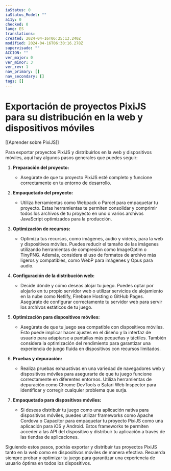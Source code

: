 ```yaml
---
iaStatus: 0
iaStatus_Model: ""
a11y: 0
checked: 0
lang: ES
translations: 
created: 2024-04-16T06:25:13.240Z
modified: 2024-04-16T06:30:16.278Z
supervisado: ""
ACCION: ""
ver_major: 0
ver_minor: 3
ver_rev: 1
nav_primary: []
nav_secondary: []
tags: []
---
```

# Exportación de proyectos PixiJS para su distribución en la web y dispositivos móviles

[[Aprender sobre PixiJS]]

Para exportar proyectos PixiJS y distribuirlos en la web y dispositivos móviles, aquí hay algunos pasos generales que puedes seguir:

1. **Preparación del proyecto:**
   - Asegúrate de que tu proyecto PixiJS esté completo y funcione correctamente en tu entorno de desarrollo.

2. **Empaquetado del proyecto:**
   - Utiliza herramientas como Webpack o Parcel para empaquetar tu proyecto. Estas herramientas te permiten consolidar y comprimir todos los archivos de tu proyecto en uno o varios archivos JavaScript optimizados para la producción.

3. **Optimización de recursos:**
   - Optimiza tus recursos, como imágenes, audio y videos, para la web y dispositivos móviles. Puedes reducir el tamaño de las imágenes utilizando herramientas de compresión como ImageOptim o TinyPNG. Además, considera el uso de formatos de archivo más ligeros y compatibles, como WebP para imágenes y Opus para audio.

4. **Configuración de la distribución web:**
   - Decide dónde y cómo deseas alojar tu juego. Puedes optar por alojarlo en tu propio servidor web o utilizar servicios de alojamiento en la nube como Netlify, Firebase Hosting o GitHub Pages. Asegúrate de configurar correctamente tu servidor web para servir los archivos estáticos de tu juego.

5. **Optimización para dispositivos móviles:**
   - Asegúrate de que tu juego sea compatible con dispositivos móviles. Esto puede implicar hacer ajustes en el diseño y la interfaz de usuario para adaptarse a pantallas más pequeñas y táctiles. También considera la optimización del rendimiento para garantizar una experiencia de juego fluida en dispositivos con recursos limitados.

6. **Pruebas y depuración:**
   - Realiza pruebas exhaustivas en una variedad de navegadores web y dispositivos móviles para asegurarte de que tu juego funcione correctamente en diferentes entornos. Utiliza herramientas de depuración como Chrome DevTools o Safari Web Inspector para identificar y corregir cualquier problema que surja.

7. **Empaquetado para dispositivos móviles:**
   - Si deseas distribuir tu juego como una aplicación nativa para dispositivos móviles, puedes utilizar frameworks como Apache Cordova o Capacitor para empaquetar tu proyecto PixiJS como una aplicación para iOS y Android. Estos frameworks te permiten acceder a las API del dispositivo y distribuir tu aplicación a través de las tiendas de aplicaciones.

Siguiendo estos pasos, podrás exportar y distribuir tus proyectos PixiJS tanto en la web como en dispositivos móviles de manera efectiva. Recuerda siempre probar y optimizar tu juego para garantizar una experiencia de usuario óptima en todos los dispositivos.